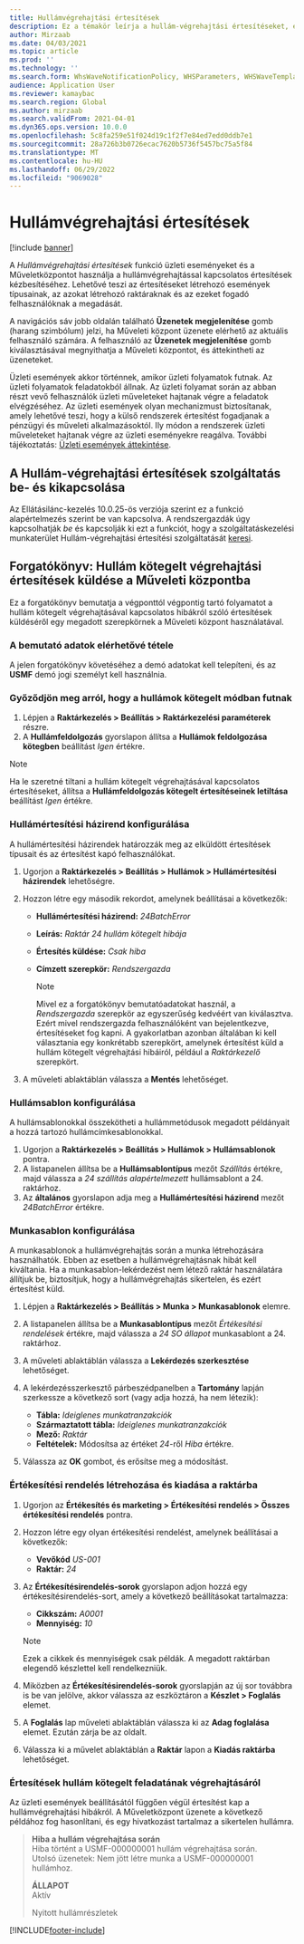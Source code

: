 ```yaml
---
title: Hullámvégrehajtási értesítések
description: Ez a témakör leírja a hullám-végrehajtási értesítéseket, és bemutatja a értesítések beállítását.
author: Mirzaab
ms.date: 04/03/2021
ms.topic: article
ms.prod: ''
ms.technology: ''
ms.search.form: WhsWaveNotificationPolicy, WHSParameters, WHSWaveTemplateTable, BusinessEventsWorkspace
audience: Application User
ms.reviewer: kamaybac
ms.search.region: Global
ms.author: mirzaab
ms.search.validFrom: 2021-04-01
ms.dyn365.ops.version: 10.0.0
ms.openlocfilehash: 5c8fa259e51f024d19c1f2f7e84ed7edd0ddb7e1
ms.sourcegitcommit: 28a726b3b0726ecac7620b5736f5457bc75a5f84
ms.translationtype: MT
ms.contentlocale: hu-HU
ms.lasthandoff: 06/29/2022
ms.locfileid: "9069028"
---
```

# <a name="wave-execution-notifications"></a>Hullámvégrehajtási értesítések

[!include [banner](../includes/banner.md)]

A *Hullámvégrehajtási értesítések* funkció üzleti eseményeket és a Műveletközpontot használja a hullámvégrehajtással kapcsolatos értesítések kézbesítéséhez. Lehetővé teszi az értesítéseket létrehozó események típusainak, az azokat létrehozó raktáraknak és az ezeket fogadó felhasználóknak a megadását.

A navigációs sáv jobb oldalán található **Üzenetek megjelenítése** gomb (harang szimbólum) jelzi, ha Műveleti központ üzenete elérhető az aktuális felhasználó számára. A felhasználó az **Üzenetek megjelenítése** gomb kiválasztásával megnyithatja a Műveleti központot, és áttekintheti az üzeneteket.

Üzleti események akkor történnek, amikor üzleti folyamatok futnak. Az üzleti folyamatok feladatokból állnak. Az üzleti folyamat során az abban részt vevő felhasználók üzleti műveleteket hajtanak végre a feladatok elvégzéséhez. Az üzleti események olyan mechanizmust biztosítanak, amely lehetővé teszi, hogy a külső rendszerek értesítést fogadjanak a pénzügyi és műveleti alkalmazásoktól. Ily módon a rendszerek üzleti műveleteket hajtanak végre az üzleti eseményekre reagálva. További tájékoztatás: [Üzleti események áttekintése](../../fin-ops-core/dev-itpro/business-events/home-page.md).

## <a name="turn-the-wave-execution-notifications-feature-on-or-off"></a>A Hullám-végrehajtási értesítések szolgáltatás be- és kikapcsolása

Az Ellátásilánc-kezelés 10.0.25-ös verziója szerint ez a funkció alapértelmezés szerint be van kapcsolva. A rendszergazdák úgy kapcsolhatják *be* és kapcsolják ki ezt a funkciót, hogy a szolgáltatáskezelési munkaterület Hullám-végrehajtási értesítési szolgáltatását [keresi](../../fin-ops-core/fin-ops/get-started/feature-management/feature-management-overview.md).

## <a name="scenario-send-wave-batch-execution-notifications-to-the-action-center"></a>Forgatókönyv: Hullám kötegelt végrehajtási értesítések küldése a Műveleti központba

Ez a forgatókönyv bemutatja a végponttól végpontig tartó folyamatot a hullám kötegelt végrehajtásával kapcsolatos hibákról szóló értesítések küldéséről egy megadott szerepkörnek a Műveleti központ használatával.

### <a name="make-demo-data-available"></a>A bemutató adatok elérhetővé tétele

A jelen forgatókönyv követéséhez a demó adatokat kell telepíteni, és az **USMF** demó jogi személyt kell használnia.

### <a name="make-sure-that-waves-are-run-in-batch-mode"></a>Győződjön meg arról, hogy a hullámok kötegelt módban futnak

1. Lépjen a **Raktárkezelés \> Beállítás \> Raktárkezelési paraméterek** részre.
1. A **Hullámfeldolgozás** gyorslapon állítsa a **Hullámok feldolgozása kötegben** beállítást *Igen* értékre.

> [!NOTE]
> Ha le szeretné tiltani a hullám kötegelt végrehajtásával kapcsolatos értesítéseket, állítsa a **Hullámfeldolgozás kötegelt értesítéseinek letiltása** beállítást *Igen* értékre.

### <a name="configure-a-wave-notification-policy"></a>Hullámértesítési házirend konfigurálása

A hullámértesítési házirendek határozzák meg az elküldött értesítések típusait és az értesítést kapó felhasználókat.

1. Ugorjon a **Raktárkezelés \> Beállítás \> Hullámok \> Hullámértesítési házirendek** lehetőségre.
1. Hozzon létre egy második rekordot, amelynek beállításai a következők:

    - **Hullámértesítési házirend:** *24BatchError*
    - **Leírás:** *Raktár 24 hullám kötegelt hibája*
    - **Értesítés küldése:** *Csak hiba*
    - **Címzett szerepkör:** *Rendszergazda*

        > [!NOTE]
        > Mivel ez a forgatókönyv bemutatóadatokat használ, a *Rendszergazda* szerepkör az egyszerűség kedvéért van kiválasztva. Ezért mivel rendszergazda felhasználóként van bejelentkezve, értesítéseket fog kapni. A gyakorlatban azonban általában ki kell választania egy konkrétabb szerepkört, amelynek értesítést küld a hullám kötegelt végrehajtási hibáiról, például a *Raktárkezelő* szerepkört.

1. A műveleti ablaktáblán válassza a **Mentés** lehetőséget.

### <a name="configure-a-wave-template"></a>Hullámsablon konfigurálása

A hullámsablonokkal összekötheti a hullámmetódusok megadott példányait a hozzá tartozó hullámcímkesablonokkal.

1. Ugorjon a **Raktárkezelés \> Beállítás \> Hullámok \> Hullámsablonok** pontra.
1. A listapanelen állítsa be a **Hullámsablontípus** mezőt *Szállítás* értékre, majd válassza a *24 szállítás alapértelmezett* hullámsablont a 24. raktárhoz.
1. Az **általános** gyorslapon adja meg a **Hullámértesítési házirend** mezőt *24BatchError* értékre.

### <a name="configure-a-work-template"></a>Munkasablon konfigurálása

A munkasablonok a hullámvégrehajtás során a munka létrehozására használhatók. Ebben az esetben a hullámvégrehajtásnak hibát kell kiváltania. Ha a munkasablon-lekérdezést nem létező raktár használatára állítjuk be, biztosítjuk, hogy a hullámvégrehajtás sikertelen, és ezért értesítést küld.

1. Lépjen a **Raktárkezelés \> Beállítás \> Munka \> Munkasablonok** elemre.
1. A listapanelen állítsa be a **Munkasablontípus** mezőt *Értékesítési rendelések* értékre, majd válassza a *24 SO állapot* munkasablont a 24. raktárhoz.
1. A műveleti ablaktáblán válassza a **Lekérdezés szerkesztése** lehetőséget.
1. A lekérdezésszerkesztő párbeszédpanelben a **Tartomány** lapján szerkessze a következő sort (vagy adja hozzá, ha nem létezik):

    - **Tábla:** *Ideiglenes munkatranzakciók*
    - **Származtatott tábla:** *Ideiglenes munkatranzakciók*
    - **Mező:** *Raktár*
    - **Feltételek:** Módosítsa az értéket *24*-ről *Hiba* értékre.

1. Válassza az **OK** gombot, és erősítse meg a módosítást.

### <a name="create-a-sales-order-and-release-it-to-the-warehouse"></a>Értékesítési rendelés létrehozása és kiadása a raktárba

1. Ugorjon az **Értékesítés és marketing \> Értékesítési rendelés \> Összes értékesítési rendelés** pontra.
1. Hozzon létre egy olyan értékesítési rendelést, amelynek beállításai a következők:

    - **Vevőkód** *US-001*
    - **Raktár:** *24*

1. Az **Értékesítésirendelés-sorok** gyorslapon adjon hozzá egy értékesítésirendelés-sort, amely a következő beállításokat tartalmazza:

    - **Cikkszám:** *A0001*
    - **Mennyiség:** *10*

    > [!NOTE]
    > Ezek a cikkek és mennyiségek csak példák. A megadott raktárban elegendő készlettel kell rendelkezniük.

1. Miközben az **Értékesítésirendelés-sorok** gyorslapján az új sor továbbra is be van jelölve, akkor válassza az eszköztáron a **Készlet \> Foglalás** elemet.
1. A **Foglalás** lap műveleti ablaktáblán válassza ki az **Adag foglalása** elemet. Ezután zárja be az oldalt.
1. Válassza ki a művelet ablaktáblán a **Raktár** lapon a **Kiadás raktárba** lehetőséget.

### <a name="notifications-from-wave-batch-job-execution"></a>Értesítések hullám kötegelt feladatának végrehajtásáról

Az üzleti események beállításától függően végül értesítést kap a hullámvégrehajtási hibákról. A Műveletközpont üzenete a következő példához fog hasonlítani, és egy hivatkozást tartalmaz a sikertelen hullámra.

> **Hiba a hullám végrehajtása során**  
> Hiba történt a USMF-000000001 hullám végrehajtása során.  
> Utolsó üzenetek: Nem jött létre munka a USMF-000000001 hullámhoz.
>
> **ÁLLAPOT**  
> Aktív
>
> Nyitott hullámrészletek

[!INCLUDE[footer-include](../../includes/footer-banner.md)]

